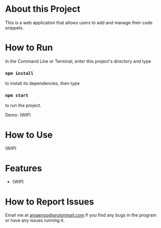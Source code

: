 # About this Project

This is a web application that allows users to add and manage their code snippets. 

# How to Run

In the Command Line or Terminal, enter this project's directory and type 

### `npm install`

to install its dependencies, then type

### `npm start`

to run the project. 

Demo: (WIP) 

# How to Use

(WIP)

# Features

* (WIP) 

# How to Report Issues

Email me at amaengo@protonmail.com if you find any bugs in the program or have any issues running it. 
